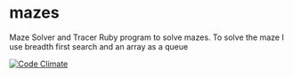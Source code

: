 # mazes
Maze Solver and Tracer
Ruby program to solve mazes. To solve the maze I use breadth first search and an array as a queue

[![Code Climate](https://codeclimate.com/repos/553ec37b6956804c0400000b/badges/566a638f1f70ca6d0fb3/gpa.svg)](https://codeclimate.com/repos/553ec37b6956804c0400000b/feed)

